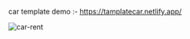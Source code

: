 car template demo :- https://tamplatecar.netlify.app/

![car-rent](https://github.com/bhakti001/car-template-/assets/131843063/3199d39b-cf5a-4ed6-8c8e-93bf1d7dd3a3)
